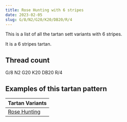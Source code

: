 ```yaml
---
title: Rose Hunting with 6 stripes
date: 2023-02-05
slug: G/8/N2/G20/K20/DB20/R/4
---
```

This is a list of all the tartan sett variants with 6 stripes.

It is a 6 stripes tartan.


## Thread count
G/8 N2 G20 K20 DB20 R/4

## Examples of this tartan pattern

| Tartan Variants |
|---------------|
| [Rose Hunting](/variants/g/8/n2/g20/k20/db20/r/4-db00004c-g004c00-k000000-nd0d0d0-rc80000)||
